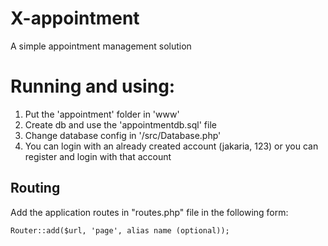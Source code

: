 # X-appointment
A simple appointment management solution

# Running and using: 
1. Put the 'appointment' folder in 'www'
2. Create db and use the 'appointmentdb.sql' file
3. Change database config in '/src/Database.php'
4. You can login with an already created account (jakaria, 123) or you can register and login with that account

## Routing
Add the application routes in "routes.php" file in the following form:

``` Router::add($url, 'page', alias name (optional)); ```
